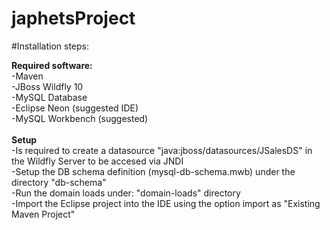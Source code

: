 # japhetsProject

#Installation steps:

<b>Required software:</b>
<br/>
-Maven
<br/>
-JBoss Wildfly 10
<br/>
-MySQL Database
<br/>
-Eclipse Neon (suggested IDE)
<br/>
-MySQL Workbench (suggested)
<br/>
<br/>
<b>Setup</b>
<br/>
-Is required to create a datasource "java:jboss/datasources/JSalesDS" in the Wildfly Server to be accesed via JNDI
<br/>
-Setup the DB schema definition (mysql-db-schema.mwb) under the directory "db-schema"
<br/>
-Run the domain loads under: "domain-loads" directory
<br/>
-Import the Eclipse project into the IDE using the option import as "Existing Maven Project"

